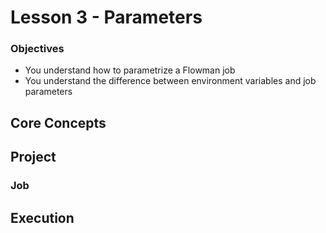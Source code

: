 # Lesson 3 - Parameters

### Objectives

* You understand how to parametrize a Flowman job
* You understand the difference between environment variables and job parameters


## Core Concepts

## Project

### Job

## Execution

